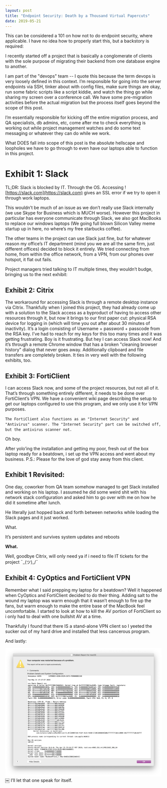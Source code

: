 ```yaml
---
layout: post
title: "Endpoint Security: Death by a Thousand Virtual Papercuts"
date: 2019-05-21
---
```


This can be considered a 101 on how not to do endpoint security, where applicable. I have no idea how to properly start this, but a backstory is required:

I recently started off a project that is basically a conglomerate of clients with the sole purpose of migrating their backend from one database engine to another. 

I am part of the "devops" team -- I quote this because the term devops is very loosely defined in this context. I’m responsible for going into the server endpoints via SSH, tinker about with config files, make sure things are okay, run some fabric scripts like a script kiddie, and watch the thing go while sharing my screen over a conference call. We have some pre-migration activities before the actual migration but the process itself goes beyond the scope of this post.

I’m essentially responsible for kicking off the entire migration process, and QA specialists, db admins, etc, come after me to check everything is working out while project management watches and do some text messaging or whatever they can do while we work.

What DOES fall into scope of this post is the absolute hellscape and loopholes we have to go through to even have our laptops able to function in this project.

# Exhibit 1: Slack
TL;DR: Slack is blocked by IT. Through the OS. Accessing ![https://slack.com](https://slack.com) gives an SSL error if we try to open it through work laptops.

This wouldn’t be much of an issue as we don’t really use Slack internally (we use Skype for Business which is MUCH worse). However this project in particular has everyone communicate through Slack, we also got MacBooks to replace our windows laptops (We going full blown Silicon Valley meme startup up in here, no where’s my free starbucks coffee). 

The other teams in the project can use Slack just fine, but for whatever reason my office’s IT department (mind you we are all the same firm, just different offices) decided to block it entirely. We tried connecting from home, from within the office network, from a VPN, from our phones over hotspot, it flat out fails.

Project managers tried talking to IT multiple times, they wouldn’t budge, bringing us to the next exhibit:

## Exhibit 2: Citrix

The workaround for accessing Slack is through a remote desktop instance via Citrix. Thankfully when I joined this project, they had already come up with a solution to the Slack access as a byproduct of having to access other resources through it, but now it brings to our first paper cut: physical RSA device for logging in (which will time you out after about 30 minutes of inactivity). It’s a login consisting of Username + password + passcode from the RSA key. I’ve had to reach for my keys for this too many times and it was getting frustrating. Boy is it frustrating. But hey I can access Slack now! And it’s through a remote Chrome window that has a broken "cleaning browser history" dialog that never goes away. Additionally clipboard and file transfers are completely broken. It ties in very well with the following exhibits, too. 

## Exhibit 3: FortiClient

I can access Slack now, and some of the project resources, but not all of it. That’s through something entirely different, it needs to be done over FortiClient’s VPN. We have a convenient wiki page describing the setup to get our laptops configured to use this program, and we only use it for VPN purposes.

`The FortiClient also functions as an "Internet Security" and "Antivirus" scanner. The "Internet Security" part can be switched off, but the antivirus scanner not.`

Oh boy.

After yolo’ing the installation and getting my poor, fresh out of the box laptop ready for a beatdown, i set up the VPN access and went about my business.
P.S.: Please for the love of god stay away from this client.

## Exhibit 1 Revisited:
One day, coworker from QA team somehow managed to get Slack installed and working on his laptop. I assumed he did some weird shit with his network stack configuration and asked him to go over with me on how he did it sometime after lunch.

He literally just hopped back and forth between networks while loading the Slack pages and it just worked.

What.

It’s persistent and survives system updates and reboots

**What.**

Well, goodbye Citrix, will only need ya if i need to file IT tickets for the project ¯\_(ツ)_/¯


## Exhibit 4: CyOptics and FortiClient VPN
Remember what I said prepping my laptop for a beatdown? Well it happened when CyOptics and FortiClient decided to do their thing. Adding salt to the wound my laptop was warm enough that it wasn’t enough to fire up the fans, but warm enough to make the entire base of the MacBook feel uncomfortable. I started to look at how to kill the AV portion of FortiClient so i only had to deal with one bullshit AV at a time.

Thankfully I found that there IS a stand-alone VPN client so I yeeted the sucker out of my hard drive and installed that less cancerous program.

And lastly:

![](/img/panic_at_the_kernel.png)
￼
I’ll let that one speak for itself.
